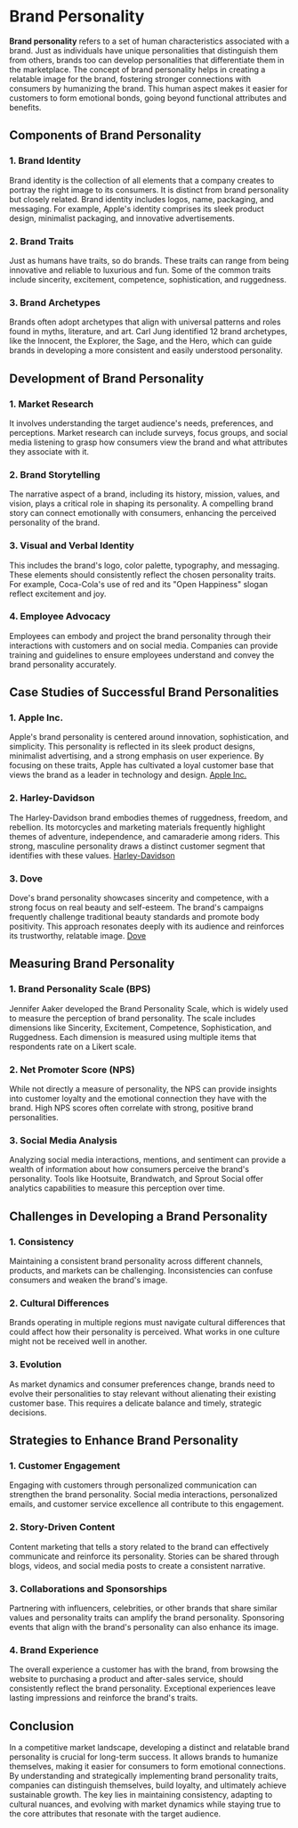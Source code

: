 # Brand Personality

**Brand personality** refers to a set of human characteristics associated with a brand. Just as individuals have unique personalities that distinguish them from others, brands too can develop personalities that differentiate them in the marketplace. The concept of brand personality helps in creating a relatable image for the brand, fostering stronger connections with consumers by humanizing the brand. This human aspect makes it easier for customers to form emotional bonds, going beyond functional attributes and benefits. 

## Components of Brand Personality

### 1. Brand Identity
Brand identity is the collection of all elements that a company creates to portray the right image to its consumers. It is distinct from brand personality but closely related. Brand identity includes logos, name, packaging, and messaging. For example, Apple's identity comprises its sleek product design, minimalist packaging, and innovative advertisements.

### 2. Brand Traits
Just as humans have traits, so do brands. These traits can range from being innovative and reliable to luxurious and fun. Some of the common traits include sincerity, excitement, competence, sophistication, and ruggedness.

### 3. Brand Archetypes
Brands often adopt archetypes that align with universal patterns and roles found in myths, literature, and art. Carl Jung identified 12 brand archetypes, like the Innocent, the Explorer, the Sage, and the Hero, which can guide brands in developing a more consistent and easily understood personality.

## Development of Brand Personality

### 1. Market Research
It involves understanding the target audience's needs, preferences, and perceptions. Market research can include surveys, focus groups, and social media listening to grasp how consumers view the brand and what attributes they associate with it.

### 2. Brand Storytelling
The narrative aspect of a brand, including its history, mission, values, and vision, plays a critical role in shaping its personality. A compelling brand story can connect emotionally with consumers, enhancing the perceived personality of the brand.

### 3. Visual and Verbal Identity
This includes the brand's logo, color palette, typography, and messaging. These elements should consistently reflect the chosen personality traits. For example, Coca-Cola's use of red and its "Open Happiness" slogan reflect excitement and joy.

### 4. Employee Advocacy
Employees can embody and project the brand personality through their interactions with customers and on social media. Companies can provide training and guidelines to ensure employees understand and convey the brand personality accurately.

## Case Studies of Successful Brand Personalities

### 1. Apple Inc.
Apple's brand personality is centered around innovation, sophistication, and simplicity. This personality is reflected in its sleek product designs, minimalist advertising, and a strong emphasis on user experience. By focusing on these traits, Apple has cultivated a loyal customer base that views the brand as a leader in technology and design. [Apple Inc.](https://www.apple.com/)

### 2. Harley-Davidson
The Harley-Davidson brand embodies themes of ruggedness, freedom, and rebellion. Its motorcycles and marketing materials frequently highlight themes of adventure, independence, and camaraderie among riders. This strong, masculine personality draws a distinct customer segment that identifies with these values. [Harley-Davidson](https://www.harley-davidson.com/)

### 3. Dove
Dove's brand personality showcases sincerity and competence, with a strong focus on real beauty and self-esteem. The brand's campaigns frequently challenge traditional beauty standards and promote body positivity. This approach resonates deeply with its audience and reinforces its trustworthy, relatable image. [Dove](https://www.dove.com/)

## Measuring Brand Personality

### 1. Brand Personality Scale (BPS)
Jennifer Aaker developed the Brand Personality Scale, which is widely used to measure the perception of brand personality. The scale includes dimensions like Sincerity, Excitement, Competence, Sophistication, and Ruggedness. Each dimension is measured using multiple items that respondents rate on a Likert scale.

### 2. Net Promoter Score (NPS)
While not directly a measure of personality, the NPS can provide insights into customer loyalty and the emotional connection they have with the brand. High NPS scores often correlate with strong, positive brand personalities.

### 3. Social Media Analysis
Analyzing social media interactions, mentions, and sentiment can provide a wealth of information about how consumers perceive the brand's personality. Tools like Hootsuite, Brandwatch, and Sprout Social offer analytics capabilities to measure this perception over time.

## Challenges in Developing a Brand Personality

### 1. Consistency
Maintaining a consistent brand personality across different channels, products, and markets can be challenging. Inconsistencies can confuse consumers and weaken the brand's image.

### 2. Cultural Differences
Brands operating in multiple regions must navigate cultural differences that could affect how their personality is perceived. What works in one culture might not be received well in another.

### 3. Evolution
As market dynamics and consumer preferences change, brands need to evolve their personalities to stay relevant without alienating their existing customer base. This requires a delicate balance and timely, strategic decisions.

## Strategies to Enhance Brand Personality

### 1. Customer Engagement
Engaging with customers through personalized communication can strengthen the brand personality. Social media interactions, personalized emails, and customer service excellence all contribute to this engagement.

### 2. Story-Driven Content
Content marketing that tells a story related to the brand can effectively communicate and reinforce its personality. Stories can be shared through blogs, videos, and social media posts to create a consistent narrative.

### 3. Collaborations and Sponsorships
Partnering with influencers, celebrities, or other brands that share similar values and personality traits can amplify the brand personality. Sponsoring events that align with the brand's personality can also enhance its image.

### 4. Brand Experience
The overall experience a customer has with the brand, from browsing the website to purchasing a product and after-sales service, should consistently reflect the brand personality. Exceptional experiences leave lasting impressions and reinforce the brand's traits.

## Conclusion

In a competitive market landscape, developing a distinct and relatable brand personality is crucial for long-term success. It allows brands to humanize themselves, making it easier for consumers to form emotional connections. By understanding and strategically implementing brand personality traits, companies can distinguish themselves, build loyalty, and ultimately achieve sustainable growth. The key lies in maintaining consistency, adapting to cultural nuances, and evolving with market dynamics while staying true to the core attributes that resonate with the target audience.